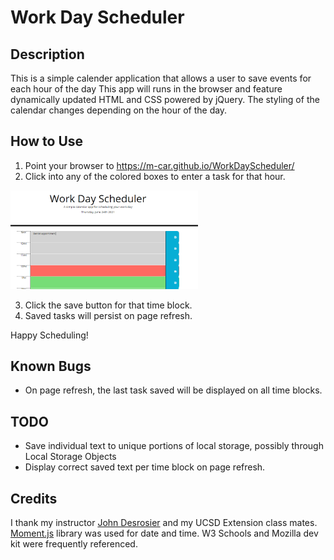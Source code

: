# Work Day Scheduler

## Description
This is a simple calender application that allows a user to save events for each hour of the day
This app will runs in the browser and feature dynamically updated HTML and CSS powered by jQuery.
The styling of the calendar changes depending on the hour of the day. 

## How to Use
1. Point your browser to https://m-car.github.io/WorkDayScheduler/
2. Click into any of the colored boxes to enter a task for that hour. 

  <img src="assets\images\Capture.PNG" alt="capture" width ="300"/>

3. Click the save button for that time block. 
4. Saved tasks will persist on page refresh. 

Happy Scheduling!

## Known Bugs
- On page refresh, the last task saved will be displayed on all time blocks. 

## TODO
- Save individual text to unique portions of local storage, possibly through Local Storage Objects
- Display correct saved text per time block on page refresh. 


## Credits

I thank my instructor <a href="https://github.com/median-man">John Desrosier</a> and my UCSD Extension class mates.
[Moment.js](https://momentjs.com/) library was used for date and time.
W3 Schools and Mozilla dev kit were frequently referenced.